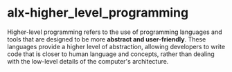 # alx-higher_level_programming
Higher-level programming refers to the use of programming languages and tools that are designed to be more **abstract and user-friendly**. These languages provide a higher level of abstraction, allowing developers to write code that is closer to human language and concepts, rather than dealing with the low-level details of the computer's architecture.
